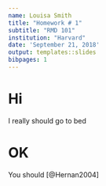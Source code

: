 ```yaml
---
name: Louisa Smith
title: "Homework # 1"
subtitle: "RMD 101"
institution: "Harvard"
date: 'September 21, 2018'
output: templates::slides
bibpages: 1
---
```

# Hi

I really should go to bed

# OK

You should [@Hernan2004]
